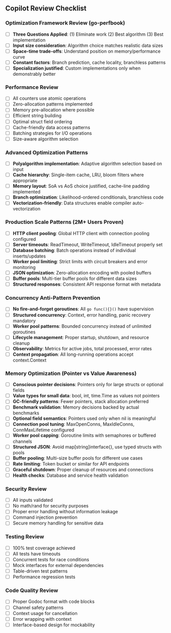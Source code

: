 ## Copilot Review Checklist

### Optimization Framework Review (go-perfbook)

- [ ] **Three Questions Applied**: (1) Eliminate work (2) Best algorithm (3) Best implementation
- [ ] **Input size consideration**: Algorithm choice matches realistic data sizes
- [ ] **Space-time trade-offs**: Understand position on memory/performance curve
- [ ] **Constant factors**: Branch prediction, cache locality, branchless patterns
- [ ] **Specialization justified**: Custom implementations only when demonstrably better

### Performance Review

- [ ] All counters use atomic operations
- [ ] Zero-allocation patterns implemented
- [ ] Memory pre-allocation where possible
- [ ] Efficient string building
- [ ] Optimal struct field ordering
- [ ] Cache-friendly data access patterns
- [ ] Batching strategies for I/O operations
- [ ] Size-aware algorithm selection

### Advanced Optimization Patterns

- [ ] **Polyalgorithm implementation**: Adaptive algorithm selection based on input
- [ ] **Cache hierarchy**: Single-item cache, LRU, bloom filters where appropriate
- [ ] **Memory layout**: SoA vs AoS choice justified, cache-line padding implemented
- [ ] **Branch optimization**: Likelihood-ordered conditionals, branchless code
- [ ] **Vectorization-friendly**: Data structures enable compiler auto-vectorization

### Production Scale Patterns (2M+ Users Proven)

- [ ] **HTTP client pooling**: Global HTTP client with connection pooling configured
- [ ] **Server timeouts**: ReadTimeout, WriteTimeout, IdleTimeout properly set
- [ ] **Database batching**: Batch operations instead of individual inserts/updates
- [ ] **Worker pool limiting**: Strict limits with circuit breakers and error monitoring
- [ ] **JSON optimization**: Zero-allocation encoding with pooled buffers
- [ ] **Buffer pools**: Multi-tier buffer pools for different data sizes
- [ ] **Structured responses**: Consistent API response format with metadata

### Concurrency Anti-Pattern Prevention

- [ ] **No fire-and-forget goroutines**: All `go func(){}()` have supervision
- [ ] **Structured concurrency**: Context, error handling, panic recovery mandatory
- [ ] **Worker pool patterns**: Bounded concurrency instead of unlimited goroutines
- [ ] **Lifecycle management**: Proper startup, shutdown, and resource cleanup
- [ ] **Observability**: Metrics for active jobs, total processed, error rates
- [ ] **Context propagation**: All long-running operations accept context.Context

### Memory Optimization (Pointer vs Value Awareness)

- [ ] **Conscious pointer decisions**: Pointers only for large structs or optional fields
- [ ] **Value types for small data**: bool, int, time.Time as values not pointers
- [ ] **GC-friendly patterns**: Fewer pointers, stack allocation preferred
- [ ] **Benchmark validation**: Memory decisions backed by actual benchmarks
- [ ] **Optional field semantics**: Pointers used only when nil is meaningful
- [ ] **Connection pool tuning**: MaxOpenConns, MaxIdleConns, ConnMaxLifetime configured
- [ ] **Worker pool capping**: Goroutine limits with semaphores or buffered channels
- [ ] **Structured JSON**: Avoid map[string]interface{}, use typed structs with pools
- [ ] **Buffer pooling**: Multi-size buffer pools for different use cases
- [ ] **Rate limiting**: Token bucket or similar for API endpoints
- [ ] **Graceful shutdown**: Proper cleanup of resources and connections
- [ ] **Health checks**: Database and service health validation

### Security Review

- [ ] All inputs validated
- [ ] No math/rand for security purposes
- [ ] Proper error handling without information leakage
- [ ] Command injection prevention
- [ ] Secure memory handling for sensitive data

### Testing Review

- [ ] 100% test coverage achieved
- [ ] All tests have timeouts
- [ ] Concurrent tests for race conditions
- [ ] Mock interfaces for external dependencies
- [ ] Table-driven test patterns
- [ ] Performance regression tests

### Code Quality Review

- [ ] Proper Godoc format with code blocks
- [ ] Channel safety patterns
- [ ] Context usage for cancellation
- [ ] Error wrapping with context
- [ ] Interface-based design for mockability
